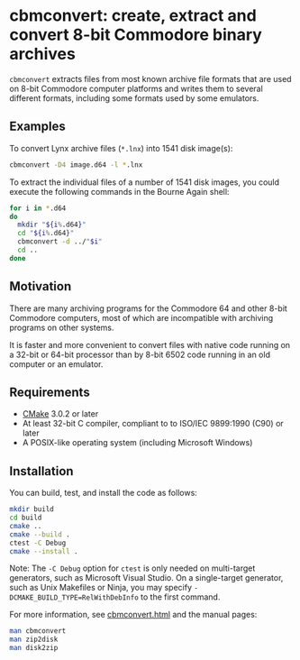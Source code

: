 # cbmconvert: create, extract and convert 8-bit Commodore binary archives

`cbmconvert` extracts files from most known archive file formats that
are used on 8-bit Commodore computer platforms and writes them to
several different formats, including some formats used by some
emulators.

## Examples

To convert Lynx archive files (`*.lnx`) into 1541 disk image(s):
```sh
cbmconvert -D4 image.d64 -l *.lnx
```
To extract the individual files of a number of 1541 disk images, you
could execute the following commands in the Bourne Again shell:
```bash
for i in *.d64
do
  mkdir "${i%.d64}"
  cd "${i%.d64}"
  cbmconvert -d ../"$i"
  cd ..
done
```

## Motivation

There are many archiving programs for the Commodore 64 and other 8-bit
Commodore computers, most of which are incompatible with archiving
programs on other systems.

It is faster and more convenient to convert files with native code
running on a 32-bit or 64-bit processor than by 8-bit 6502 code
running in an old computer or an emulator.

## Requirements

* [CMake](https://cmake.org) 3.0.2 or later
* At least 32-bit C compiler, compliant to to ISO/IEC 9899:1990 (C90) or later
* A POSIX-like operating system (including Microsoft Windows)

## Installation

You can build, test, and install the code as follows:

```sh
mkdir build
cd build
cmake ..
cmake --build .
ctest -C Debug
cmake --install .
```
Note: The `-C Debug` option for `ctest` is only needed on
multi-target generators, such as Microsoft Visual Studio.
On a single-target generator, such as Unix Makefiles or Ninja,
you may specify `-DCMAKE_BUILD_TYPE=RelWithDebInfo` to the first
command.

For more information, see [cbmconvert.html](cbmconvert.html) and
the manual pages:
```sh
man cbmconvert
man zip2disk
man disk2zip
```
